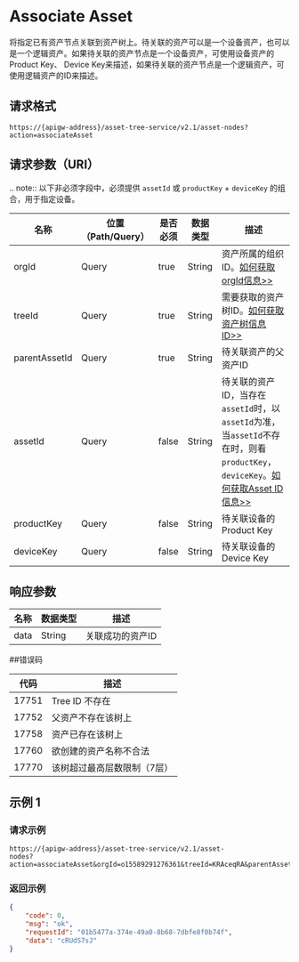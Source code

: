 # Associate Asset

将指定已有资产节点关联到资产树上。待关联的资产可以是一个设备资产，也可以是一个逻辑资产。如果待关联的资产节点是一个设备资产，可使用设备资产的Product Key、 Device Key来描述，如果待关联的资产节点是一个逻辑资产，可使用逻辑资产的ID来描述。

## 请求格式

```
https://{apigw-address}/asset-tree-service/v2.1/asset-nodes?action=associateAsset
```

## 请求参数（URI）

.. note:: 以下非必须字段中，必须提供 ``assetId`` 或 ``productKey`` + ``deviceKey`` 的组合，用于指定设备。

>>>>>>>>>>>>>>>>>>>>>>>>>>>>>>>>>>>>>>>>>>>>>>>>>>>>>>>>>


| 名称          | 位置（Path/Query） | 是否必须 | 数据类型 | 描述      |
|---------------|------------------|----------|-----------|--------------|
| orgId         | Query            | true     | String    | 资产所属的组织ID。[如何获取orgId信息>>](/docs/api/zh_CN/latest/api_faqs#id-orgid-orgid)                |
| treeId        | Query            | true    | String    | 需要获取的资产树ID。[如何获取资产树信息ID>>](/docs/api/zh_CN/latest/api_faqs#id)        |
| parentAssetId | Query            | true    | String    | 待关联资产的父资产ID |
| assetId  | Query            | false    | String    | 待关联的资产ID，当存在`assetId`时，以`assetId`为准，当`assetId`不存在时，则看`productKey`，`deviceKey`。[如何获取Asset ID信息>>](/docs/api/zh_CN/latest/api_faqs.html#asset-id-assetid-assetid)  |
| productKey  | Query            | false    | String    | 待关联设备的Product Key |
| deviceKey  | Query            | false    | String    | 待关联设备的Device Key |



## 响应参数

| 名称| 数据类型 | 描述         |
|-------------|-----------------------------------|-----------------------------|
| data| String                            | 关联成功的资产ID              |


##错误码

| 代码 | 描述    |
|-----------|-----------------------------|
| 17751 | Tree ID 不存在              |
| 17752| 父资产不存在该树上          |
| 17758 | 资产已存在该树上            |
| 17760 | 欲创建的资产名称不合法      |
| 17770| 该树超过最高层数限制（7层） |



## 示例 1

### 请求示例

```
https://{apigw-address}/asset-tree-service/v2.1/asset- 
nodes?action=associateAsset&orgId=o15589291276361&treeId=KRAceqRA&parentAssetId=LGRCJVDc&productKey=UwXL9jmm&deviceKey=eacdsz9IGJ
```

### 返回示例

```json
{ 
    "code": 0, 
    "msg": "ok", 
    "requestId": "01b5477a-374e-49a0-8b68-7dbfe8f0b74f", 
    "data": "cRUdS7sJ" 
} 
```

